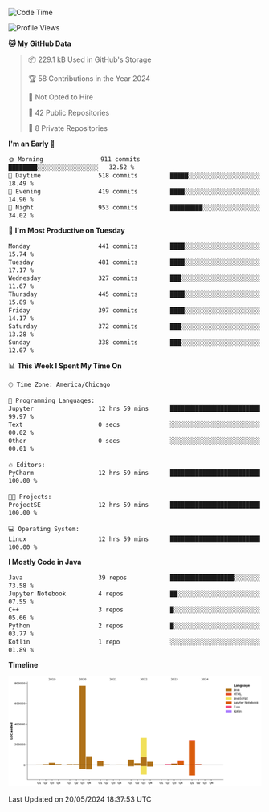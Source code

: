 <!--START_SECTION:waka-->
![Code Time](http://img.shields.io/badge/Code%20Time-409%20hrs%2029%20mins-blue)

![Profile Views](http://img.shields.io/badge/Profile%20Views-73-blue)

**🐱 My GitHub Data** 

> 📦 229.1 kB Used in GitHub's Storage 
 > 
> 🏆 58 Contributions in the Year 2024
 > 
> 🚫 Not Opted to Hire
 > 
> 📜 42 Public Repositories 
 > 
> 🔑 8 Private Repositories 
 > 
**I'm an Early 🐤** 

```text
🌞 Morning                911 commits         ████████░░░░░░░░░░░░░░░░░   32.52 % 
🌆 Daytime                518 commits         █████░░░░░░░░░░░░░░░░░░░░   18.49 % 
🌃 Evening                419 commits         ████░░░░░░░░░░░░░░░░░░░░░   14.96 % 
🌙 Night                  953 commits         █████████░░░░░░░░░░░░░░░░   34.02 % 
```
📅 **I'm Most Productive on Tuesday** 

```text
Monday                   441 commits         ████░░░░░░░░░░░░░░░░░░░░░   15.74 % 
Tuesday                  481 commits         ████░░░░░░░░░░░░░░░░░░░░░   17.17 % 
Wednesday                327 commits         ███░░░░░░░░░░░░░░░░░░░░░░   11.67 % 
Thursday                 445 commits         ████░░░░░░░░░░░░░░░░░░░░░   15.89 % 
Friday                   397 commits         ████░░░░░░░░░░░░░░░░░░░░░   14.17 % 
Saturday                 372 commits         ███░░░░░░░░░░░░░░░░░░░░░░   13.28 % 
Sunday                   338 commits         ███░░░░░░░░░░░░░░░░░░░░░░   12.07 % 
```


📊 **This Week I Spent My Time On** 

```text
🕑︎ Time Zone: America/Chicago

💬 Programming Languages: 
Jupyter                  12 hrs 59 mins      █████████████████████████   99.97 % 
Text                     0 secs              ░░░░░░░░░░░░░░░░░░░░░░░░░   00.02 % 
Other                    0 secs              ░░░░░░░░░░░░░░░░░░░░░░░░░   00.01 % 

🔥 Editors: 
PyCharm                  12 hrs 59 mins      █████████████████████████   100.00 % 

🐱‍💻 Projects: 
ProjectSE                12 hrs 59 mins      █████████████████████████   100.00 % 

💻 Operating System: 
Linux                    12 hrs 59 mins      █████████████████████████   100.00 % 
```

**I Mostly Code in Java** 

```text
Java                     39 repos            ██████████████████░░░░░░░   73.58 % 
Jupyter Notebook         4 repos             ██░░░░░░░░░░░░░░░░░░░░░░░   07.55 % 
C++                      3 repos             █░░░░░░░░░░░░░░░░░░░░░░░░   05.66 % 
Python                   2 repos             █░░░░░░░░░░░░░░░░░░░░░░░░   03.77 % 
Kotlin                   1 repo              ░░░░░░░░░░░░░░░░░░░░░░░░░   01.89 % 
```



**Timeline**

![Lines of Code chart](https://raw.githubusercontent.com/phanijsp/phanijsp/main/assets/bar_graph.png)


 Last Updated on 20/05/2024 18:37:53 UTC
<!--END_SECTION:waka-->
